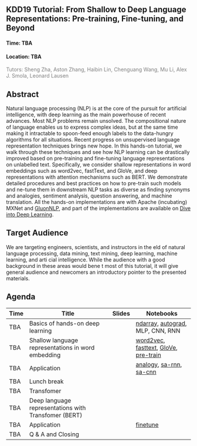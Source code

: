 ## KDD19 Tutorial: From Shallow to Deep Language Representations: Pre-training, Fine-tuning, and Beyond

<h4>Time: TBA</h4>
<h4>Location: TBA</h4>
<span style="color:grey">Tutors: Sheng Zha, Aston Zhang, Haibin Lin, Chenguang Wang, Mu Li, Alex J. Smola, Leonard Lausen</span>

Abstract
--------
Natural language processing (NLP) is at the core of the pursuit for artificial intelligence, with deep learning as the main powerhouse of recent advances. Most NLP problems remain unsolved. The compositional nature of language enables us to express complex ideas, but at the same time making it intractable to spoon-feed enough labels to the data-hungry algorithms for all situations. Recent progress on unsupervised language representation techniques brings new hope. In this hands-on tutorial, we walk through these techniques and see how NLP learning can be drastically improved based on pre-training and fine-tuning language representations on unlabelled text. Specifically, we consider shallow representations in word embeddings such as word2vec, fastText, and GloVe, and deep representations with attention mechanisms such as BERT. We demonstrate detailed procedures and best practices on how to pre-train such models and  ne-tune them in downstream NLP tasks as diverse as finding synonyms and analogies, sentiment analysis, question answering, and machine translation. All the hands-on implementations are with Apache (incubating) MXNet and [GluonNLP](http://gluon-nlp.mxnet.io/), and part of the implementations are available on [Dive into Deep Learning](www.d2l.ai).


Target Audience
--------
We are targeting engineers, scientists, and instructors in the  eld of natural language processing, data mining, text mining, deep learning, machine learning, and arti cial intelligence. While the audience with a good background in these areas would bene t most of this tutorial, it will give general audience and newcomers an introductory pointer to the presented materials.


Agenda
------


| Time        | Title                                                                  | Slides    | Notebooks  |
|-------------|------------------------------------------------------------------------|-----------|------------|
| TBA   | Basics of hands-on deep learning                                             |  | [ndarray](https://github.com/astonzhang/KDD19-tutorial/blob/master/01_basics/ndarray.ipynb), [autograd](https://github.com/astonzhang/KDD19-tutorial/blob/master/01_basics/autograd.ipynb), MLP, CNN, RNN |
| TBA   | Shallow language representations in word embedding                           |           | [word2vec](https://github.com/astonzhang/KDD19-tutorial/blob/master/02_word_embedding/word2vec.ipynb), [fasttext](https://github.com/astonzhang/KDD19-tutorial/blob/master/02_word_embedding/fasttext.ipynb), [GloVe](https://github.com/astonzhang/KDD19-tutorial/blob/master/02_word_embedding/glove.ipynb), [pre-train](https://github.com/astonzhang/KDD19-tutorial/blob/master/02_word_embedding/word2vec-gluon.ipynb) |
| TBA   | Application                                       | | [analogy](https://github.com/astonzhang/KDD19-tutorial/blob/master/03_finetuning_word_embedding/similarity-analogy.ipynb), [sa-rnn](https://github.com/astonzhang/KDD19-tutorial/blob/master/03_finetuning_word_embedding/sentiment-analysis-rnn.ipynb), [sa-cnn](https://github.com/astonzhang/KDD19-tutorial/blob/master/03_finetuning_word_embedding/sentiment-analysis-cnn.ipynb)|
| TBA   | Lunch break                                                         | |  |
| TBA   | Transfomer                                                         | |  |
| TBA   | Deep language representations with Transfomer (BERT)                                 |  |   |
| TBA   | Application                                                 |           | [finetune](https://github.com/astonzhang/KDD19-tutorial/blob/master/06_bert/bert.ipynb) |
| TBA   | Q & A and Closing                                                            |           |            |

